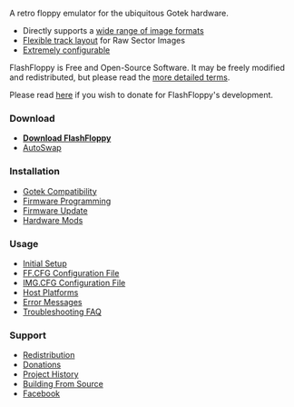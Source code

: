 A retro floppy emulator for the ubiquitous Gotek hardware.
- Directly supports a [wide range of image formats](Image-Formats)
- [Flexible track layout](Track-Layouts) for Raw Sector Images
- [Extremely configurable](FF.CFG-Configuration-File)

FlashFloppy is Free and Open-Source Software. It may be freely
modified and redistributed, but please read the [more detailed
terms](Redistribution).

Please read [here](Donations) if you wish to donate for FlashFloppy's
development.

### Download
- [**Download FlashFloppy**](Downloads)
- [AutoSwap](https://github.com/keirf/FF_AutoSwap/wiki/Downloads)

### Installation
- [Gotek Compatibility](Gotek-Compatibility)
- [Firmware Programming](Firmware-Programming)
- [Firmware Update](Firmware-Update)
- [Hardware Mods](Hardware-Mods)

### Usage
- [Initial Setup](Initial-Setup)
- [FF.CFG Configuration File](FF.CFG-Configuration-File)
- [IMG.CFG Configuration File](IMG.CFG-Configuration-File)
- [Host Platforms](Host-Platforms)
- [Error Messages](Error-Messages)
- [Troubleshooting FAQ](Troubleshooting-FAQ)

### Support
- [Redistribution](Redistribution)
- [Donations](Donations)
- [Project History](Project-History)
- [Building From Source](Building-From-Source)
- [Facebook][facebook]

[facebook]: https://www.facebook.com/groups/flashfloppy/
